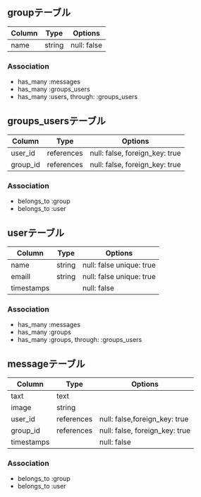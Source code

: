 ## groupテーブル

|Column|Type|Options|
|------|----|-------|
|name|string|null: false | 


### Association
- has_many :messages
- has_many   :groups_users
- has_many   :users, through: :groups_users

## groups_usersテーブル

|Column|Type|Options|
|------|----|-------|
|user_id|references|null: false, foreign_key: true|
|group_id|references|null: false, foreign_key: true|

### Association
- belongs_to :group
- belongs_to :user


## userテーブル

|Column|Type|Options|
|------|----|-------|
|name|string|null: false unique: true
|emaill|string|null: false unique: true
|timestamps||null: false

### Association
- has_many :messages
- has_many :groups
- has_many   :groups, through: :groups_users


## messageテーブル

|Column|Type|Options|
|------|----|-------|
|taxt|text|
|image|string|
|user_id|references|null: false,foreign_key: true|
|group_id|references|null: false, foreign_key: true|
|timestamps||null: false

### Association
- belongs_to :group
- belongs_to :user
